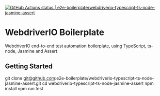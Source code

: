 [![GitHub Actions status | e2e-boilerplate/webdriverio-typescript-ts-node-jasmine-assert](https://github.com/e2e-boilerplate/webdriverio-typescript-ts-node-jasmine-assert/workflows/webdriverio-typescript-ts-node-jasmine-assert/badge.svg)](https://github.com/e2e-boilerplate/webdriverio-typescript-ts-node-jasmine-assert/actions?workflow=webdriverio-typescript-ts-node-jasmine-assert)

# WebdriverIO Boilerplate

WebdriverIO end-to-end test automation boilerplate, using TypeScript, ts-node, Jasmine and Assert.

## Getting Started

git clone git@github.com:e2e-boilerplate/webdriverio-typescript-ts-node-jasmine-assert.git
cd webdriverio-typescript-ts-node-jasmine-assert
npm install
npm run test
